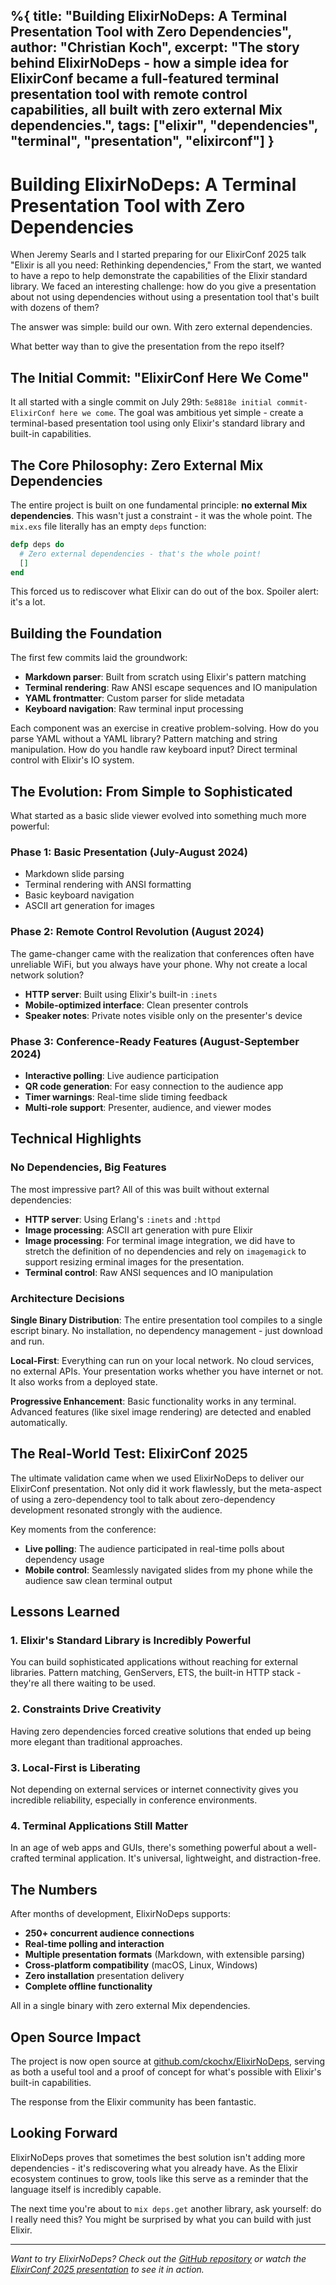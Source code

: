 %{
  title: "Building ElixirNoDeps: A Terminal Presentation Tool with Zero Dependencies",
  author: "Christian Koch",
  excerpt: "The story behind ElixirNoDeps - how a simple idea for ElixirConf became a full-featured terminal presentation tool with remote control capabilities, all built with zero external Mix dependencies.",
  tags: ["elixir", "dependencies", "terminal", "presentation", "elixirconf"]
}
---

# Building ElixirNoDeps: A Terminal Presentation Tool with Zero Dependencies

When Jeremy Searls and I started preparing for our ElixirConf 2025 talk "Elixir is all you need: Rethinking dependencies," From the start, we wanted to have a repo to help demonstrate the capabilities of the Elixir standard library. We faced an interesting challenge: how do you give a presentation about not using dependencies without using a presentation tool that's built with dozens of them?

The answer was simple: build our own. With zero external dependencies.

What better way than to give the presentation from the repo itself?

## The Initial Commit: "ElixirConf Here We Come"

It all started with a single commit on July 29th: `5e8818e initial commit- ElixirConf here we come`. The goal was ambitious yet simple - create a terminal-based presentation tool using only Elixir's standard library and built-in capabilities.

## The Core Philosophy: Zero External Mix Dependencies

The entire project is built on one fundamental principle: **no external Mix dependencies**. This wasn't just a constraint - it was the whole point. The `mix.exs` file literally has an empty `deps` function:

```elixir
defp deps do
  # Zero external dependencies - that's the whole point!
  []
end
```

This forced us to rediscover what Elixir can do out of the box. Spoiler alert: it's a lot.

## Building the Foundation

The first few commits laid the groundwork:

- **Markdown parser**: Built from scratch using Elixir's pattern matching
- **Terminal rendering**: Raw ANSI escape sequences and IO manipulation
- **YAML frontmatter**: Custom parser for slide metadata
- **Keyboard navigation**: Raw terminal input processing

Each component was an exercise in creative problem-solving. How do you parse YAML without a YAML library? Pattern matching and string manipulation. How do you handle raw keyboard input? Direct terminal control with Elixir's IO system.

## The Evolution: From Simple to Sophisticated

What started as a basic slide viewer evolved into something much more powerful:

### Phase 1: Basic Presentation (July-August 2024)
- Markdown slide parsing
- Terminal rendering with ANSI formatting
- Basic keyboard navigation
- ASCII art generation for images

### Phase 2: Remote Control Revolution (August 2024)
The game-changer came with the realization that conferences often have unreliable WiFi, but you always have your phone. Why not create a local network solution?

- **HTTP server**: Built using Elixir's built-in `:inets` 
- **Mobile-optimized interface**: Clean presenter controls
- **Speaker notes**: Private notes visible only on the presenter's device

### Phase 3: Conference-Ready Features (August-September 2024)
- **Interactive polling**: Live audience participation
- **QR code generation**: For easy connection to the audience app
- **Timer warnings**: Real-time slide timing feedback
- **Multi-role support**: Presenter, audience, and viewer modes

## Technical Highlights

### No Dependencies, Big Features

The most impressive part? All of this was built without external dependencies:

- **HTTP server**: Using Erlang's `:inets` and `:httpd`
- **Image processing**: ASCII art generation with pure Elixir
- **Image processing**: For terminal image integration, we did have to stretch the definition of no dependencies and rely on `imagemagick` to support resizing erminal images for the presentation.
- **Terminal control**: Raw ANSI sequences and IO manipulation

### Architecture Decisions

**Single Binary Distribution**: The entire presentation tool compiles to a single escript binary. No installation, no dependency management - just download and run.

**Local-First**: Everything can run on your local network. No cloud services, no external APIs. Your presentation works whether you have internet or not. It also works from a deployed state.

**Progressive Enhancement**: Basic functionality works in any terminal. Advanced features (like sixel image rendering) are detected and enabled automatically.

## The Real-World Test: ElixirConf 2025

The ultimate validation came when we used ElixirNoDeps to deliver our ElixirConf presentation. Not only did it work flawlessly, but the meta-aspect of using a zero-dependency tool to talk about zero-dependency development resonated strongly with the audience.

Key moments from the conference:

- **Live polling**: The audience participated in real-time polls about dependency usage
- **Mobile control**: Seamlessly navigated slides from my phone while the audience saw clean terminal output  

## Lessons Learned

### 1. Elixir's Standard Library is Incredibly Powerful
You can build sophisticated applications without reaching for external libraries. Pattern matching, GenServers, ETS, the built-in HTTP stack - they're all there waiting to be used.

### 2. Constraints Drive Creativity
Having zero dependencies forced creative solutions that ended up being more elegant than traditional approaches.

### 3. Local-First is Liberating
Not depending on external services or internet connectivity gives you incredible reliability, especially in conference environments.

### 4. Terminal Applications Still Matter
In an age of web apps and GUIs, there's something powerful about a well-crafted terminal application. It's universal, lightweight, and distraction-free.

## The Numbers

After months of development, ElixirNoDeps supports:

- **250+ concurrent audience connections**
- **Real-time polling and interaction**
- **Multiple presentation formats** (Markdown, with extensible parsing)
- **Cross-platform compatibility** (macOS, Linux, Windows)
- **Zero installation** presentation delivery
- **Complete offline functionality**

All in a single binary with zero external Mix dependencies.

## Open Source Impact

The project is now open source at [github.com/ckochx/ElixirNoDeps](https://github.com/ckochx/ElixirNoDeps), serving as both a useful tool and a proof of concept for what's possible with Elixir's built-in capabilities.

The response from the Elixir community has been fantastic.

## Looking Forward

ElixirNoDeps proves that sometimes the best solution isn't adding more dependencies - it's rediscovering what you already have. As the Elixir ecosystem continues to grow, tools like this serve as a reminder that the language itself is incredibly capable.

The next time you're about to `mix deps.get` another library, ask yourself: do I really need this? You might be surprised by what you can build with just Elixir.

---

*Want to try ElixirNoDeps? Check out the [GitHub repository](https://github.com/ckochx/ElixirNoDeps) or watch the [ElixirConf 2025 presentation](https://elixirconf.com/talks/elixir-is-all-you-need-build-production-ready-apps-without-dependencies/) to see it in action.*